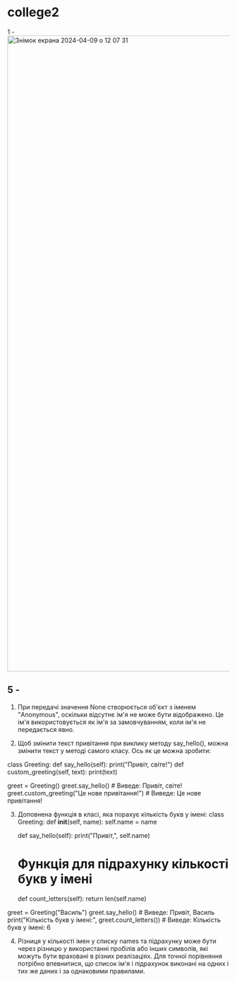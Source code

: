 # college2

1 - <img width="1440" alt="Знімок екрана 2024-04-09 о 12 07 31" src="https://github.com/nastya-kryhzanivskya/college2/assets/154334074/fe17bf62-b7b7-431f-8392-792c417ff23d">

## 5 - 
1. При передачі значення None створюється об'єкт з іменем "Anonymous", оскільки відсутнє ім'я не може бути відображено. Це ім'я використовується як ім'я за замовчуванням, коли ім'я не передається явно.

2. Щоб змінити текст привітання при виклику методу say_hello(), можна змінити текст у методі самого класу. Ось як це можна зробити:
   
class Greeting:
    def say_hello(self):
        print("Привіт, світе!")
    def custom_greeting(self, text):
        print(text)

greet = Greeting()
greet.say_hello()  # Виведе: Привіт, світе!
greet.custom_greeting("Це нове привітання!")  # Виведе: Це нове привітання!

3. Доповнена функція в класі, яка порахує кількість букв у імені:
class Greeting:
    def __init__(self, name):
        self.name = name

    def say_hello(self):
        print("Привіт,", self.name)

    # Функція для підрахунку кількості букв у імені
    def count_letters(self):
        return len(self.name)

greet = Greeting("Василь")
greet.say_hello()  # Виведе: Привіт, Василь
print("Кількість букв у імені:", greet.count_letters())  # Виведе: Кількість букв у імені: 6

4. Різниця у кількості імен у списку names та підрахунку може бути через різницю у використанні пробілів або інших символів, які можуть бути враховані в різних реалізаціях. Для точної порівняння потрібно впевнитися, що список ім'я і підрахунок виконані на одних і тих же даних і за однаковими правилами.
